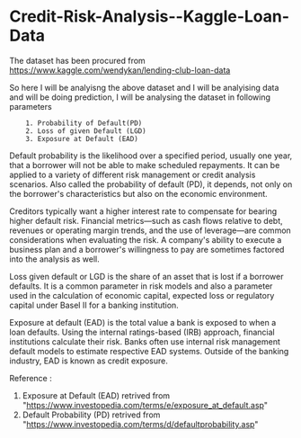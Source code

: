 # Credit-Risk-Analysis--Kaggle-Loan-Data

The dataset has been procured from https://www.kaggle.com/wendykan/lending-club-loan-data 

So here I will be analyisng the above dataset and I will be analyising data and will be doing prediction, I will be analysing the dataset in following parameters 

        1. Probability of Default(PD)
        2. Loss of given Default (LGD)
        3. Exposure at Default (EAD)

Default probability is the likelihood over a specified period, usually one year, that a borrower will not be able to make scheduled repayments. It can be applied to a variety of different risk management or credit analysis scenarios. Also called the probability of default (PD), it depends, not only on the borrower's characteristics but also on the economic environment.

Creditors typically want a higher interest rate to compensate for bearing higher default risk. Financial metrics—such as cash flows relative to debt, revenues or operating margin trends, and the use of leverage—are common considerations when evaluating the risk. A company's ability to execute a business plan and a borrower's willingness to pay are sometimes factored into the analysis as well.

Loss given default or LGD is the share of an asset that is lost if a borrower defaults. It is a common parameter in risk models and also a parameter used in the calculation of economic capital, expected loss or regulatory capital under Basel II for a banking institution.

Exposure at default (EAD) is the total value a bank is exposed to when a loan defaults. Using the internal ratings-based (IRB) approach, financial institutions calculate their risk. Banks often use internal risk management default models to estimate respective EAD systems. Outside of the banking industry, EAD is known as credit exposure.

Reference :
1. Exposure at Default (EAD) retrived from "https://www.investopedia.com/terms/e/exposure_at_default.asp"
2. Default Probability (PD) retrived from "https://www.investopedia.com/terms/d/defaultprobability.asp"

